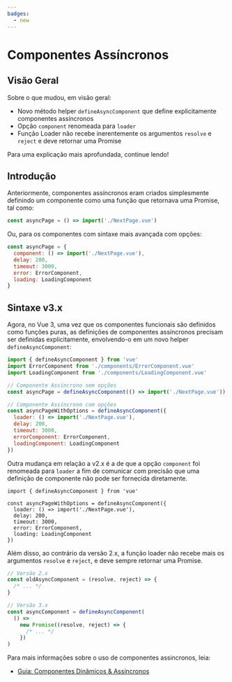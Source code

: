 ```yaml
---
badges:
  - new
---
```


# Componentes Assíncronos <MigrationBadges :badges="$frontmatter.badges" />

## Visão Geral

Sobre o que mudou, em visão geral:

- Novo método helper `defineAsyncComponent` que define explicitamente componentes assíncronos
- Opção `component` renomeada para `loader`
- Função Loader não recebe inerentemente os argumentos `resolve` e `reject` e deve retornar uma Promise

Para uma explicação mais aprofundada, continue lendo!

## Introdução

Anteriormente, componentes assíncronos eram criados simplesmente definindo um componente como uma função que retornava uma Promise, tal como:

```js
const asyncPage = () => import('./NextPage.vue')
```

Ou, para os componentes com sintaxe mais avançada com opções:

```js
const asyncPage = {
  component: () => import('./NextPage.vue'),
  delay: 200,
  timeout: 3000,
  error: ErrorComponent,
  loading: LoadingComponent
}
```

## Sintaxe v3.x

Agora, no Vue 3, uma vez que os componentes funcionais são definidos como funções puras, as definições de componentes assíncronos precisam ser definidas explicitamente, envolvendo-o em um novo helper `defineAsyncComponent`:

```js
import { defineAsyncComponent } from 'vue'
import ErrorComponent from './components/ErrorComponent.vue'
import LoadingComponent from './components/LoadingComponent.vue'

// Componente Assíncrono sem opções
const asyncPage = defineAsyncComponent(() => import('./NextPage.vue'))

// Componente Assíncrono com opções
const asyncPageWithOptions = defineAsyncComponent({
  loader: () => import('./NextPage.vue'),
  delay: 200,
  timeout: 3000,
  errorComponent: ErrorComponent,
  loadingComponent: LoadingComponent
})
```

Outra mudança em relação a v2.x é a de que a opção `component` foi renomeada para `loader` a fim de comunicar com precisão que uma definição de componente não pode ser fornecida diretamente.

```js{4}
import { defineAsyncComponent } from 'vue'

const asyncPageWithOptions = defineAsyncComponent({
  loader: () => import('./NextPage.vue'),
  delay: 200,
  timeout: 3000,
  error: ErrorComponent,
  loading: LoadingComponent
})
```

Além disso, ao contrário da versão 2.x, a função loader não recebe mais os argumentos `resolve` e `reject`, e deve sempre retornar uma Promise.

```js
// Versão 2.x
const oldAsyncComponent = (resolve, reject) => {
  /* ... */
}

// Versão 3.x
const asyncComponent = defineAsyncComponent(
  () =>
    new Promise((resolve, reject) => {
      /* ... */
    })
)
```

Para mais informações sobre o uso de componentes assincronos, leia:

- [Guia: Componentes Dinâmicos & Assíncronos](/guide/component-dynamic-async.html#componentes-dinamicos-com-keep-alive)
